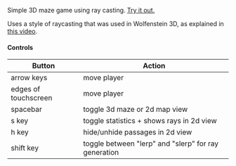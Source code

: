 Simple 3D maze game using ray casting. [Try it out.](http://quillaja.net/raymaze/sketch.html)

Uses a style of raycasting that was used in Wolfenstein 3D, as explained in [this video](https://www.youtube.com/watch?v=eOCQfxRQ2pY).

#### Controls
| Button | Action |
|--------|--------|
| arrow keys | move player |
| edges of touchscreen | move player |
| spacebar | toggle 3d maze or 2d map view |
| s key | toggle statistics + shows rays in 2d view |
| h key | hide/unhide passages in 2d view |
| shift key | toggle between "lerp" and "slerp" for ray generation |